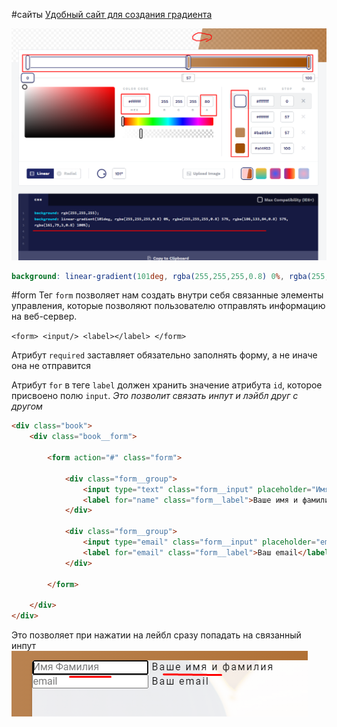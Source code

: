#сайты
[Удобный сайт для создания градиента](https://cssgradient.io/)

![](_png/586fa7d902c52f7e200a6ed15d53966e.png)

```SCSS
background: linear-gradient(101deg, rgba(255,255,255,0.8) 0%, rgba(255,255,255,0.8) 57%, rgba(186,133,84,0.8) 57%, rgba(161,79,3,0.8) 100%);
```

#form
Тег `form` позволяет нам создать внутри себя связанные элементы управления, которые позволяют пользователю отправлять информацию на веб-сервер.

`<form> <input/> <label></label> </form>`

Атрибут `required` заставляет обязательно заполнять форму, а не иначе она не отправится 

Атрибут `for` в теге `label` должен хранить значение атрибута `id`, которое присвоено полю `input`. *Это позволит связать инпут и лэйбл друг с другом*

```HTML
<div class="book">
	<div class="book__form">
	
		<form action="#" class="form">
			
			<div class="form__group">
				<input type="text" class="form__input" placeholder="Имя Фамилия" id="name" required>
				<label for="name" class="form__label">Ваше имя и фамилия</label>
			</div>
			
			<div class="form__group">
				<input type="email" class="form__input" placeholder="email" id="email" required>
				<label for="email" class="form__label">Ваш email</label>
			</div>
			
	    </form>
	    
	</div>
</div>
```
Это позволяет при нажатии на лейбл сразу попадать на связанный инпут
![](_png/15e1ae0d9db7e97d38122f6ca7f99443.png)